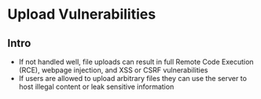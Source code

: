 # Upload Vulnerabilities

## Intro
- If not handled well, file uploads can result in full Remote Code Execution (RCE), webpage injection, and XSS or CSRF vulnerabilities
- If users are allowed to upload arbitrary files they can use the server to host illegal content or leak sensitive information
